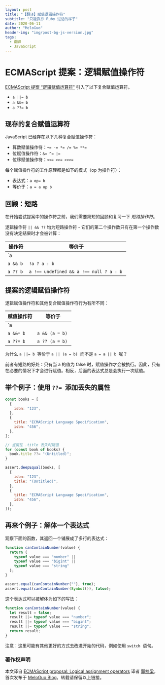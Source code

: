 ```yaml
---
layout: post
title: "【翻译】赋值逻辑操作符"
subtitle: "只能靠抄 Ruby 过活的样子"
date: 2020-06-11
author: "MeloGuo"
header-img: "img/post-bg-js-version.jpg"
tags:
  - 翻译
  - JavaScript
---
```


# ECMAScript 提案：逻辑赋值操作符

[ECMAScript 提案 “逻辑赋值运算符"](https://github.com/tc39/proposal-logical-assignment) 引入了以下复合赋值运算符。

- `a ||= b`
- `a &&= b`
- `a ??= b`

## 现存的复合赋值运算符

JavaScript 已经存在以下几种复合赋值操作符：

- 算数赋值操作符：`+= -= *= /= %= **=`
- 位赋值操作符：`&= ^= |=`
- 位移赋值操作符：`<<= >>= >>>=`

每个赋值操作符的工作原理都是如下的模式（op 为操作符）：

- 表达式：`a op= b`
- 等价于：`a = a op b`

## 回顾：短路

在开始尝试提案中的操作符之前，我们需要简短的回顾和复习一下 _短路操作符_。

逻辑操作符 `|| && ??` 均为短路操作符 - 它们的第二个操作数只有在第一个操作数没有决定结果时才会被计算：

| 操作符    | 等价于                                   |
| --------- | ---------------------------------------- |
| `a        |                                          | b`  | `a ? a : b`  |
| `a && b`  | `!a ? a : b`                             |
| `a ?? b`  | `a !== undefined && a !== null ? a : b`  |

## 提案的逻辑赋值操作符

逻辑赋值操作符和其他复合赋值操作符行为有所不同：

| 赋值操作符 | 等价于          |
| ---------- | --------------- |
| `a         |                 | = b`  | `a |  | (a = b)`  |
| `a &&= b`  | `a && (a = b)`  |
| `a ??= b`  | `a ?? (a = b)`  |

为什么 `a ||= b`  等价于 `a || (a = b)`  而不是 `a = a || b`  呢？

前者有短路的好处：只有当 a 的值为 false 时，赋值操作才会被执行。因此，只有在必要的情况下才会进行赋值。相反，后面的表达式总是会执行一次赋值。

## 举个例子：使用 `??=`  添加丢失的属性

```javascript
const books = [
  {
    isbn: "123",
  },
  {
    title: "ECMAScript Language Specification",
    isbn: "456",
  },
];

// 当属性 .title 丢失时赋值
for (const book of books) {
  book.title ??= "(Untitled)";
}

assert.deepEqual(books, [
  {
    isbn: "123",
    title: "(Untitled)",
  },
  {
    title: "ECMAScript Language Specification",
    isbn: "456",
  },
]);
```

## 再来个例子：解体一个表达式

观察下面的函数，其返回一个铺展成了多行的表达式：

```javascript
function canContainNumber(value) {
  return (
    typeof value === "number" ||
    typeof value === "bigint" ||
    typeof value === "string"
  );
}

assert.equal(canContainNumber(""), true);
assert.equal(canContainNumber(Symbol()), false);
```

这个表达式可以被解体为如下的写法：

```javascript
function canContainNumber(value) {
  let result = false;
  result ||= typeof value === "number";
  result ||= typeof value === "bigint";
  result ||= typeof value === "string";
  return result;
}
```

注意：这里可能有其他更好的方式去改进开始的代码，例如使用 `switch`  语句。

### 著作权声明

本文译自 [ECMAScript proposal: Logical assignment operators](https://2ality.com/2020/06/logical-assignment-operators.html)
译者 [郭梓梁](https://www.zhihu.com/people/mluka/activities)，首次发布于 [MeloGuo Blog](http://meloguo.com)，转载请保留以上链接。
